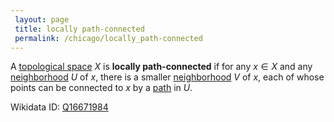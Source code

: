 ```yaml
---
 layout: page
 title: locally path-connected
 permalink: /chicago/locally_path-connected
---
```

A [topological space](https://mathgloss.github.io/MathGloss/chicago/topological_space) $X$ is **locally path-connected** if for any $x\in X$ and any [neighborhood](https://mathgloss.github.io/MathGloss/chicago/neighborhood) $U$ of $x$, there is a smaller [neighborhood](https://mathgloss.github.io/MathGloss/chicago/neighborhood) $V$ of $x$, each of whose points can be connected to $x$ by a [path](https://mathgloss.github.io/MathGloss/chicago/path) in $U$.

Wikidata ID: [Q16671984](https://www.wikidata.org/wiki/Q16671984)